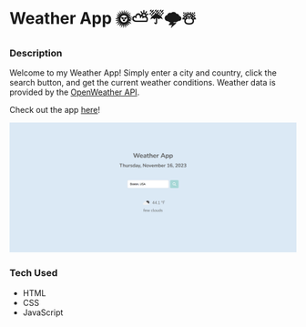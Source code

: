 # Weather App 🌞⛅☔🌩️☃️

### Description
Welcome to my Weather App! Simply enter a city and country, click the search button, and get the current weather conditions. Weather data is provided by the <a href="https://openweathermap.org/api">OpenWeather API</a>.

Check out the app <a href="https://xsarahyu.github.io/simple-api-bootcamp/">here</a>!

<img src="weather-app.png">

### Tech Used
- HTML
- CSS
- JavaScript